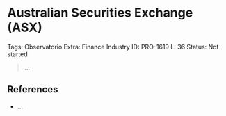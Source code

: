 # Australian Securities Exchange (ASX)

Tags: Observatorio
Extra: Finance Industry
ID: PRO-1619
L: 36
Status: Not started

> …
> 

## References

- …